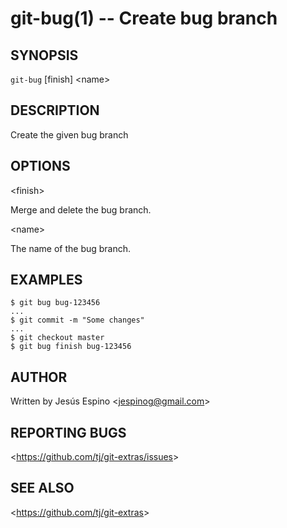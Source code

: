 git-bug(1) -- Create bug branch
===============================

## SYNOPSIS

`git-bug` [finish] &lt;name&gt;

## DESCRIPTION

  Create the given bug branch

## OPTIONS

  &lt;finish&gt;

  Merge and delete the bug branch.

  &lt;name&gt;

  The name of the bug branch.

## EXAMPLES

    $ git bug bug-123456
    ...
    $ git commit -m "Some changes"
    ...
    $ git checkout master
    $ git bug finish bug-123456

## AUTHOR

Written by Jesús Espino &lt;<jespinog@gmail.com>&gt;

## REPORTING BUGS

&lt;<https://github.com/tj/git-extras/issues>&gt;

## SEE ALSO

&lt;<https://github.com/tj/git-extras>&gt;
